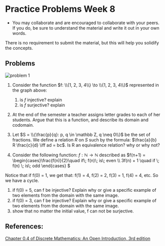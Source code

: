 # Practice Problems Week 8

- You may collaborate and are encouraged to collaborate with your peers. If you do, be sure to understand the material and write it out in your own words.

There is no requirement to submit the material, but this will help you solidify the concepts.

## Problems
![problem 1](/images/week6_p1.png)

1. Consider the function $f: \\{1, 2, 3, 4\\} \to \\{1, 2, 3, 4\\}$ represented in the graph above:
   1. is *f* injective? explain
   2. is *f* surjective? explain

2. At the end of the semester a teacher assigns letter grades to each of her students. Argue that this is a function, and describe its domain and codomain.

3. Let $S = \\{\frac{p}{q}: p, q \in \mathbb Z, q \neq 0\\}$ be the set of fractions. We define a relation *R* on *S* such by the formula: $\frac{a}{b} R \frac{c}{d} \iff ad = bc$. Is R an equivalence relation? why or why not?

4. Consider the following function: $f: \mathbb N \to \mathbb N$ described as $f(n+1) = \begin{cases}\frac{f(n)}{2}\quad  if\\;  f(n)\\;  is\\;  even \\\ 3f(n) + 1 \quad if \\; f(n) \\; is\\;  odd \end{cases}
$

Notice that if f(0) = 1, we get that: f(1) = 4, f(2) = 2, f(3) = 1, f(4) = 4, etc. So we have a cycle.


   1. if f(0) = 5, can f be injective? Explain why or give a specific example of two elements from the domain with the same image.
   2. if f(0) = 3, can f be injective? Explain why or give a specific example of two elements from the domain with the same image.
   3. show that no matter the initial value, f can not be surjective. 


## References:
[Chapter 0.4 of Discrete Mathematics: An Open Introduction, 3rd edition](http://discrete.openmathbooks.org/dmoi3/sec_intro-functions.html)
